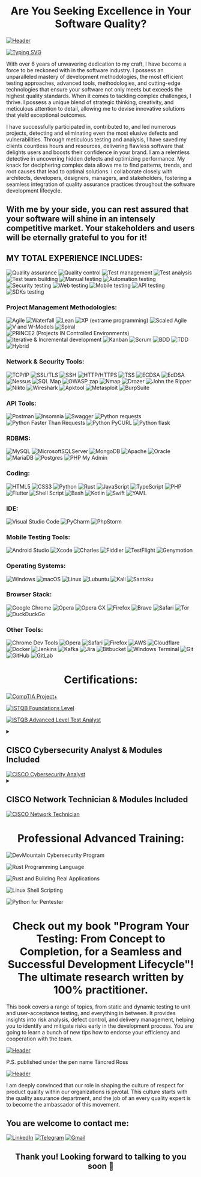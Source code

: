 <h1 align="center"><b>Are You Seeking Excellence in Your Software Quality?</b></h1>

[![Header](https://github.com/tarantot/tarantot/blob/main/assets/banner.jpg)](https://www.amazon.com/dp/B0C5GMCT88/ref=sr_1_fkmr0_1?crid=1730XNTGX40QZ&keywords=B0C5GMCT88+%2B+programming+book&qid=1684344566&s=digital-text&sprefix=b0c5gmct88+%2B+programming+book%2Cdigital-text%2C141&sr=1-1-fkmr0)

[![Typing SVG](https://readme-typing-svg.herokuapp.com?font=Fira+Code&weight=900&size=30&pause=500&color=000000&center=true&multiline=true&width=1300&height=150&lines=I+am+the+expert+who+can+elevate+your+product+to+unprecedented+heights.&repeat=3)](https://git.io/typing-svg)


With over 6 years of unwavering dedication to my craft, I have become a force to be reckoned with in the software industry. I possess an unparalleled mastery of development methodologies, the most efficient testing approaches, advanced tools, methodologies, and cutting-edge technologies that ensure your software not only meets but exceeds the highest quality standards. When it comes to tackling complex challenges, I thrive. I possess a unique blend of strategic thinking, creativity, and meticulous attention to detail, allowing me to devise innovative solutions that yield exceptional outcomes.

I have successfully participated in, contributed to, and led numerous projects, detecting and eliminating even the most elusive defects and vulnerabilities. Through meticulous testing and analysis, I have saved my clients countless hours and resources, delivering flawless software that delights users and boosts their confidence in your brand. I am a relentless detective in uncovering hidden defects and optimizing performance.  My knack for deciphering complex data allows me to find patterns, trends, and root causes that lead to optimal solutions. I collaborate closely with architects, developers, designers, managers, and stakeholders, fostering a seamless integration of quality assurance practices throughout the software development lifecycle.

## With me by your side, you can rest assured that your software will shine in an intensely competitive market. Your stakeholders and users will be eternally grateful to you for it!

<h2 aligh="left">MY TOTAL EXPERIENCE INCLUDES:</h2>

![Quality assurance](https://img.shields.io/badge/-Quality%20assurance-004971?style=for-the-badge&logo=white_check_mark) ![Quality control](https://img.shields.io/badge/-Quality%20control-004971?style=for-the-badge&logo=white_check_mark) ![Test management](https://img.shields.io/badge/-Test%20management-004971?style=for-the-badge&logo=white_check_mark) ![Test analysis](https://img.shields.io/badge/-Test%20analysis-004971?style=for-the-badge&logo=white_check_mark) ![Test team building](https://img.shields.io/badge/-Test%20team%20building-004971?style=for-the-badge&logo=white_check_mark) ![Manual testing](https://img.shields.io/badge/-Manual%20testing-004971?style=for-the-badge&logo=white_check_mark) ![Automation testing](https://img.shields.io/badge/-Automation%20testing-004971?style=for-the-badge&logo=white_check_mark) ![Security testing](https://img.shields.io/badge/-Security%20testing-004971?style=for-the-badge&logo=white_check_mark) ![Web testing](https://img.shields.io/badge/-Web%20testing-004971?style=for-the-badge&logo=white_check_mark) ![Mobile testing](https://img.shields.io/badge/-Mobile%20testing-004971?style=for-the-badge&logo=white_check_mark) ![API testing](https://img.shields.io/badge/-API%20testing-004971?style=for-the-badge&logo=white_check_mark) ![SDKs testing](https://img.shields.io/badge/-SDK--s%20testing-004971?style=for-the-badge&logo=white_check_mark) 

<h3 align="left">Project Management Methodologies:</h2>

![Agile](https://img.shields.io/badge/-Agile-77BCC5?style=for-the-badge&logo=white_check_mark) ![Waterfall](https://img.shields.io/badge/-Waterfall-77BCC5?style=for-the-badge&logo=white_check_mark) ![Lean](https://img.shields.io/badge/-Lean-77BCC5?style=for-the-badge&logo=white_check_mark) ![XP (extrame programming)](https://img.shields.io/badge/-XP%20%28extrama%20programming%29-77BCC5?style=for-the-badge&logo=white_check_mark) ![Scaled Agile](https://img.shields.io/badge/-Scaled%20Agile-77BCC5?style=for-the-badge&logo=white_check_mark) ![V and W-Models](https://img.shields.io/badge/-V%20and%20W-Models-77BCC5?style=for-the-badge&logo=white_check_mark) ![Spiral](https://img.shields.io/badge/-Spiral-77BCC5?style=for-the-badge&logo=white_check_mark) ![PRINCE2 (Projects IN Controlled Environments)](https://img.shields.io/badge/-PRINCE2%20%28PRojects%20IN%20Controlled%20Environments%29-77BCC5?style=for-the-badge&logo=white_check_mark) ![Iterative & Incremental development](https://img.shields.io/badge/-Iterative%20%26%20Incremental%20development-77BCC5?style=for-the-badge&logo=white_check_mark) ![Kanban](https://img.shields.io/badge/-Kanban-77BCC5?style=for-the-badge&logo=white_check_mark) ![Scrum](https://img.shields.io/badge/-Scrum-77BCC5?style=for-the-badge&logo=white_check_mark) ![BDD](https://img.shields.io/badge/-BDD-77BCC5?style=for-the-badge&logo=white_check_mark) ![TDD](https://img.shields.io/badge/-TDD-77BCC5?style=for-the-badge&logo=white_check_mark) ![Hybrid](https://img.shields.io/badge/-Hybrid-77BCC5?style=for-the-badge&logo=white_check_mark) 

<h3 align="left">Network & Security Tools:</h2>

![TCP/IP](https://img.shields.io/badge/-TCP/IP-EC5366?style=for-the-badge&logo=white_check_mark) ![SSL/TLS](https://img.shields.io/badge/-SSL/TLS-EC5366?style=for-the-badge&logo=white_check_mark) ![SSH](https://img.shields.io/badge/-SSH-EC5366?style=for-the-badge&logo=white_check_mark) ![HTTP/HTTPS](https://img.shields.io/badge/-HTTP/HTTPS-EC5366?style=for-the-badge&logo=white_check_mark) ![TSS](https://img.shields.io/badge/-TSS-EC5366?style=for-the-badge&logo=white_check_mark) ![ECDSA](https://img.shields.io/badge/-ECDSA-EC5366?style=for-the-badge&logo=white_check_mark)  ![EdDSA](https://img.shields.io/badge/-EdDSA-EC5366?style=for-the-badge&logo=white_check_mark) ![Nessus](https://img.shields.io/badge/-Nessus-EC5366?style=for-the-badge&logo=white_check_mark) ![SQL Map](https://img.shields.io/badge/-SQL%20Map-EC5366?style=for-the-badge&logo=white_check_mark) ![OWASP zap](https://img.shields.io/badge/-OWASP%20zap-EC5366?style=for-the-badge&logo=white_check_mark) ![Nmap](https://img.shields.io/badge/-Nmap-EC5366?style=for-the-badge&logo=white_check_mark) ![Drozer](https://img.shields.io/badge/-Drozer-EC5366?style=for-the-badge&logo=white_check_mark) ![John the Ripper](https://img.shields.io/badge/-John%20the%20Ripper-EC5366?style=for-the-badge&logo=white_check_mark) ![Nikto](https://img.shields.io/badge/-Nikto-EC5366?style=for-the-badge&logo=white_check_mark) ![Wireshark](https://img.shields.io/badge/-Wireshark-EC5366?style=for-the-badge&logo=white_check_mark) ![Apktool](https://img.shields.io/badge/-Apktool-EC5366?style=for-the-badge&logo=white_check_mark) ![Metasploit](https://img.shields.io/badge/-Metasploit-EC5366?style=for-the-badge&logo=white_check_mark) ![BurpSuite](https://img.shields.io/badge/-Burpsuite-EC5366?style=for-the-badge&logo=white_check_mark) 

<h3 align="left">API Tools:</h2>

![Postman](https://img.shields.io/badge/Postman-FF6C37?style=for-the-badge&logo=postman&logoColor=white) ![Insomnia](https://img.shields.io/badge/-insomnia-0000cd?style=for-the-badge&logo=white_check_mark) ![Swagger](https://img.shields.io/badge/-Swagger-%23Clojure?style=for-the-badge&logo=swagger&logoColor=white) ![Python requests](https://img.shields.io/badge/python%20requests-3670A0?style=for-the-badge&logo=python&logoColor=ffdd54) ![Python Faster Than Requests](https://img.shields.io/badge/python%20faster%20than%20requests-3670A0?style=for-the-badge&logo=python&logoColor=ffdd54) ![Python PyCURL](https://img.shields.io/badge/python%20PyCURL-3670A0?style=for-the-badge&logo=python&logoColor=ffdd54) ![Python flask](https://img.shields.io/badge/python%20flask-3670A0?style=for-the-badge&logo=python&logoColor=ffdd54)

<h3 align="left">RDBMS:</h2>

![MySQL](https://img.shields.io/badge/mysql-%2300f.svg?style=for-the-badge&logo=mysql&logoColor=white) ![MicrosoftSQLServer](https://img.shields.io/badge/Microsoft%20SQL%20Server-CC2927?style=for-the-badge&logo=microsoft%20sql%20server&logoColor=white) ![MongoDB](https://img.shields.io/badge/MongoDB-%234ea94b.svg?style=for-the-badge&logo=mongodb&logoColor=white) ![Apache](https://img.shields.io/badge/apache-%23D42029.svg?style=for-the-badge&logo=apache&logoColor=white) ![Oracle](https://img.shields.io/badge/Oracle-F80000?style=for-the-badge&logo=oracle&logoColor=white) ![MariaDB](https://img.shields.io/badge/MariaDB-003545?style=for-the-badge&logo=mariadb&logoColor=white) ![Postgres](https://img.shields.io/badge/Postgres-%23316192.svg?style=for-the-badge&logo=postgresql&logoColor=white) ![PHP My Admin](https://img.shields.io/badge/php%20My%20admin-%23777BB4.svg?style=for-the-badge&logo=php&logoColor=white)

<h3 align="left">Coding:</h2>

![HTML5](https://img.shields.io/badge/html5-%23E34F26.svg?style=for-the-badge&logo=html5&logoColor=white) ![CSS3](https://img.shields.io/badge/css3-%231572B6.svg?style=for-the-badge&logo=css3&logoColor=white) ![Python](https://img.shields.io/badge/python%20%28Cucumber%2C%20PyTest%2C%20PyUnit%2C%20Behave%2C%20Lettuce%29-3670A0?style=for-the-badge&logo=python&logoColor=ffdd54) ![Rust](https://img.shields.io/badge/rust-%23000000.svg?style=for-the-badge&logo=rust&logoColor=white) ![JavaScript](https://img.shields.io/badge/javascript%20%28Vue%2C%20Angular%2C%20Postman%2C%20Puppeteer%2C%20Percy%2C%20Artillery%2C%20Node%2C%20Selenium%29-%23323330.svg?style=for-the-badge&logo=javascript&logoColor=%23F7DF1E) ![TypeScript](https://img.shields.io/badge/typescript%20%28Nestjs%2C%20FeatherJS%29-%23007ACC.svg?style=for-the-badge&logo=typescript&logoColor=white) ![PHP](https://img.shields.io/badge/php%20%28Drupal%2C%20Laravel%29-%23777BB4.svg?style=for-the-badge&logo=php&logoColor=white) ![Flutter](https://img.shields.io/badge/Flutter-%2302569B.svg?style=for-the-badge&logo=Flutter&logoColor=white) ![Shell Script](https://img.shields.io/badge/shell_script-%23121011.svg?style=for-the-badge&logo=gnu-bash&logoColor=white) ![Bash](https://img.shields.io/badge/Bash-4EAA25?style=for-the-badge&logo=gnubash&logoColor=fff) ![Kotlin](https://img.shields.io/badge/Kotlin-%237F52FF.svg?style=for-the-badge&logo=kotlin&logoColor=white) ![Swift](https://img.shields.io/badge/Swift-F54A2A?style=for-the-badge&logo=swift&logoColor=white) ![YAML](https://img.shields.io/badge/YAML-CB171E?style=for-the-badge&logo=yaml&logoColor=fff)

<h3 align="left">IDE:</h2>

![Visual Studio Code](https://img.shields.io/badge/Visual%20Studio%20Code-0078d7.svg?style=for-the-badge&logo=visual-studio-code&logoColor=white) ![PyCharm](https://img.shields.io/badge/pycharm-143?style=for-the-badge&logo=pycharm&logoColor=black&color=black&labelColor=green)	![PhpStorm](https://img.shields.io/badge/phpstorm-143?style=for-the-badge&logo=phpstorm&logoColor=black&color=black&labelColor=darkorchid)

<h3 align="left">Mobile Testing Tools:</h2>

![Android Studio](https://img.shields.io/badge/Android%20Studio-3DDC84.svg?style=for-the-badge&logo=android-studio&logoColor=white) ![Xcode](https://img.shields.io/badge/Xcode-007ACC?style=for-the-badge&logo=Xcode&logoColor=white) ![Charles](https://img.shields.io/badge/-Charles-737373?style=for-the-badge&logo=white_check_mark) ![Fiddler](https://img.shields.io/badge/-Fiddler-737373?style=for-the-badge&logo=white_check_mark) ![TestFlight](https://img.shields.io/badge/-TestFlight-737373?style=for-the-badge&logo=white_check_mark) ![Genymotion](https://img.shields.io/badge/-Genymotion-EC5366?style=for-the-badge&logo=white_check_mark) 

<h3 align="left">Operating Systems:</h2>

![Windows](https://img.shields.io/badge/Windows-0078D6?style=for-the-badge&logo=windows&logoColor=white) ![macOS](https://img.shields.io/badge/mac%20os-000000?style=for-the-badge&logo=macos&logoColor=F0F0F0) ![Linux](https://img.shields.io/badge/Linux-FCC624?style=for-the-badge&logo=linux&logoColor=black) ![Lubuntu](https://img.shields.io/badge/-Lubuntu-%230065C2?style=for-the-badge&logo=lubuntu&logoColor=white) ![Kali](https://img.shields.io/badge/Kali-268BEE?style=for-the-badge&logo=kalilinux&logoColor=white) ![Santoku](https://img.shields.io/badge/-Santoku-737373?style=for-the-badge&logo=white_check_mark) 

<h3 align="left">Browser Stack:</h2>

![Google Chrome](https://img.shields.io/badge/Google%20Chrome-4285F4?style=for-the-badge&logo=GoogleChrome&logoColor=white) ![Opera](https://img.shields.io/badge/Opera-FF1B2D?style=for-the-badge&logo=Opera&logoColor=white) ![Opera GX](https://img.shields.io/badge/Opera%20GX-EE2950?style=for-the-badge&logo=operagx&logoColor=fff) ![Firefox](https://img.shields.io/badge/Firefox-FF7139?style=for-the-badge&logo=Firefox&logoColor=white) ![Brave](https://img.shields.io/badge/Brave-FB542B?style=for-the-badge&logo=Brave&logoColor=white) ![Safari](https://img.shields.io/badge/Safari-006CFF?style=for-the-badge&logo=safari&logoColor=fff) ![Tor](https://img.shields.io/badge/Tor-7D4698?style=for-the-badge&logo=Tor-Browser&logoColor=white) ![DuckDuckGo](https://img.shields.io/badge/DuckDuckGo-FF5722?style=for-the-badge&logo=duckduckgo&logoColor=white)


<h3 align="left">Other Tools:</h2>

![Chrome Dev Tools](https://img.shields.io/badge/chrome%20dev%20tools-3d89fc?style=for-the-badge&logo=google%20chrome&logoColor=white) ![Opera](https://img.shields.io/badge/Opera%20dev%20tools-FF1B2D?style=for-the-badge&logo=Opera&logoColor=white) ![Safari](https://img.shields.io/badge/Safari%20dev%20tools-000000?style=for-the-badge&logo=Safari&logoColor=white) ![Firefox](https://img.shields.io/badge/Firefox%20dev%20tools-FF7139?style=for-the-badge&logo=Firefox-Browser&logoColor=white) ![AWS](https://img.shields.io/badge/AWS-%23FF9900.svg?style=for-the-badge&logo=amazon-aws&logoColor=white) ![Cloudflare](https://img.shields.io/badge/Cloudflare-F38020?style=for-the-badge&logo=Cloudflare&logoColor=white) ![Docker](https://img.shields.io/badge/docker-%230db7ed.svg?style=for-the-badge&logo=docker&logoColor=white) ![Jenkins](https://img.shields.io/badge/Jenkins-D24939?style=for-the-badge&logo=jenkins&logoColor=white) ![Kafka](https://img.shields.io/badge/-KAFKA-000000?style=for-the-badge&logo=white_check_mark) ![Jira](https://img.shields.io/badge/jira-%230A0FFF.svg?style=for-the-badge&logo=jira&logoColor=white) ![Bitbucket](https://img.shields.io/badge/bitbucket-%230047B3.svg?style=for-the-badge&logo=bitbucket&logoColor=white) ![Windows Terminal](https://img.shields.io/badge/Windows%20Terminal-%234D4D4D.svg?style=for-the-badge&logo=windows-terminal&logoColor=white) ![Git](https://img.shields.io/badge/git-%23F05033.svg?style=for-the-badge&logo=git&logoColor=white) ![GitHub](https://img.shields.io/badge/github-%23121011.svg?style=for-the-badge&logo=github&logoColor=white) ![GitLab](https://img.shields.io/badge/gitlab-%23FCA121.svg?style=for-the-badge&logo=gitlab&logoColor=white)


<h1 align="center">Certifications:</h1>

[![CompTIA Project+](https://github.com/tarantot/tarantot/blob/main/assets/CompTIA_Project+.png)](https://www.credly.com/badges/5f89a1c2-40ea-4d81-8d11-5bbd735266d3/public_url)

[![ISTQB Foundations Level](https://github.com/tarantot/tarantot/blob/main/assets/ISTQB-FL_compressed_page-0001.jpg)](https://atsqa.org/certified-testers/profile/61ef361f8b9a462096464a8ac981968f)

[![ISTQB Advanced Level Test Analyst](https://github.com/tarantot/tarantot/blob/main/assets/Certificate-22-CTAL-TA-00089-USA_page-0001.jpg)](https://atsqa.org/certified-testers/profile/61ef361f8b9a462096464a8ac981968f)

<details>
  <summary>
    <h2>CISCO Cybersecurity Analyst & Modules Included</h2>
    <a href="https://www.credly.com/badges/6b77f9a4-3900-463c-a032-c4587983fe7a/public_url">
      <img src="https://github.com/tarantot/tarantot/blob/main/assets/Cybersecurity_Analyst_Career_Path_Badge-27-5cljfd-1.png" alt="CISCO Cybersecurity Analyst">
    </a>
  </summary>

  <a href="https://www.credly.com/badges/959329a3-641c-445e-a812-d9a9986868e4/public_url">
    <img src="https://github.com/tarantot/tarantot/blob/main/assets/Introduction_to_Cybersecurity_Badge-27-a1q5le-1.png" alt="CISCO Introduction to Cybersecurity">
  </a>
  
  <a href="https://www.credly.com/badges/d4ea96de-59f7-47f0-b50a-c2e1769954e8/public_url">
    <img src="https://github.com/tarantot/tarantot/blob/main/assets/Networking_Basics_Badge-28-lwdc08-1.png" alt="CISCO Networking Basics">
  </a>
  
  <a href="https://www.credly.com/badges/c1bb2be4-00a0-4c0c-aca7-7ac6b444f7e5/public_url">
    <img src="https://github.com/tarantot/tarantot/blob/main/assets/Endpoint_Security_Badge-28-wwg8xp-1.png" alt="CISCO Endpoint Security">
  </a>
  
  <a href="https://www.credly.com/badges/6fc6efda-e191-4aec-bc78-d09de02efb07/public_url">
    <img src="https://github.com/tarantot/tarantot/blob/main/assets/Cyber_Threat_Management_Badge-27-4b8jht-1.png" alt="CISCO Cyber Threat Management">
  </a>
</details>

<details>
  <summary>
    <h2>CISCO Network Technician & Modules Included</h2>
    <a href="https://www.credly.com/badges/1b764b04-e0aa-4532-b46b-134543a18c88/public_url">
      <img src="https://github.com/tarantot/tarantot/blob/main/assets/Network_Technician_Career_Path_Badge-28-y6cd9z-1.png" alt="CISCO Network Technician">
    </a>
  </summary>

[![CISCO Network Support and Security](https://github.com/tarantot/tarantot/blob/main/assets/Network_Support_and_Security_Badge-27-lg5x0i-1.png)](https://www.credly.com/badges/601a6e2b-5f8e-4d42-8395-824739738dd9/public_url)

[![CISCO Network Addressing and Troubleshooting](https://github.com/tarantot/tarantot/blob/main/assets/Network_Addressing_and_Basic_Troubleshooting_Badge-27-8tueni-1.png)](https://www.credly.com/badges/b307a7ba-1d91-4ebd-a2a4-f5cbdbb4ff39/public_url)

[![CISCO Network Defense](https://github.com/tarantot/tarantot/blob/main/assets/Network_Defense_Badge20241029-28-fjq5iq-1.png)](https://www.credly.com/badges/345c1004-a1a1-4a48-a7fc-2b7b4b42c2aa/public_url)

[![CISCO Networking Devices and Initial Configuration](https://github.com/tarantot/tarantot/blob/main/assets/Networking_Devices_and_Initial_Configuration_Badge-27-oq4664-1.png)](https://www.credly.com/badges/9a2ba79e-9e59-4716-971d-e5e36e63f5cc/public_url)
</details>

<h1 align="center">Professional Advanced Training:</h1>

![DevMountain Cybersecurity Program](https://github.com/tarantot/tarantot/blob/main/assets/TARAS%20ROSKISHNYI_page-0001.jpg)

![Rust Programming Language](https://github.com/tarantot/tarantot/blob/main/assets/Rust_certificate.jpg)

![Rust and Building Real Applications](https://github.com/tarantot/tarantot/blob/main/assets/Rust_advanced_cert.jpg)

![Linux Shell Scripting](https://github.com/tarantot/tarantot/blob/main/assets/Linux_shell_certificate.png)

![Python for Pentester](https://github.com/tarantot/tarantot/blob/main/assets/Python_pentest_cert.jpg)

<h1 align="center">Check out my book "Program Your Testing: From Concept to Completion, for a Seamless and Successful Development Lifecycle"! The ultimate research written by 100% practitioner.</h1>

This book covers a range of topics, from static and dynamic testing to unit and user-acceptance testing, and everything in between. It provides insights into risk analysis, defect control, and delivery management, helping you to identify and mitigate risks early in the development process. You are going to learn a bunch of new tips how to endorse your efficiency and cooperation with the team.

[![Header](https://github.com/tarantot/tarantot/blob/main/assets/book.jpg?raw=true)](https://www.amazon.com/Program-Your-Testing-Completion-Development/dp/B0C5G9L5BS/ref=sr_1_1?crid=NQ9RTV51ZJA8&keywords=B0C5G9L5BS+%2B+testing+book&qid=1685413039&s=books&sprefix=b0c5g9l5bs+%2B+testing+book%2Cstripbooks-intl-ship%2C159&sr=1-1)

P.S. published under the pen name Táncred Ross

[![Header](https://github.com/tarantot/tarantot/blob/main/assets/Program_your_testing.jpg?raw=true)](https://www.amazon.com/Program-Your-Testing-Completion-Development/dp/B0C5G9L5BS/ref=sr_1_1?crid=NQ9RTV51ZJA8&keywords=B0C5G9L5BS+%2B+testing+book&qid=1685413039&s=books&sprefix=b0c5g9l5bs+%2B+testing+book%2Cstripbooks-intl-ship%2C159&sr=1-1)

I am deeply convinced that our role in shaping the culture of respect for product quality within our organizations is pivotal. This culture starts with the quality assurance department, and the job of an every quality expert is to become the ambassador of this movement.

<h2 align="left">You are welcome to contact me:</h2>

[![LinkedIn](https://img.shields.io/badge/linkedin-%230077B5.svg?style=for-the-badge&logo=linkedin&logoColor=white)](https://www.linkedin.com/in/qaexpert1/) [![Telegram](https://img.shields.io/badge/Telegram-2CA5E0?style=for-the-badge&logo=telegram&logoColor=white)](https://t.me/end051ne) [![Gmail](https://img.shields.io/badge/Gmail-D14836?style=for-the-badge&logo=gmail&logoColor=white)](https://mail.google.com/mail/?view=cm&fs=1&to=roskishnyit@gmail.com&su=SUBJECT&body=BODY)

<h2 align="center">Thank you! Looking forward to talking to you soon 🤝</h2>
